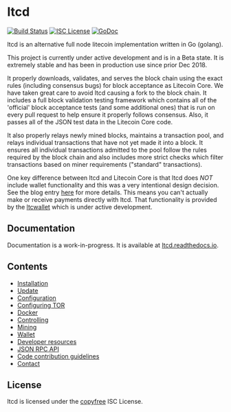 # ltcd

[![Build Status](https://github.com/ltcsuite/ltcd/workflows/Build%20and%20Test/badge.svg)](https://github.com/ltcsuite/ltcd/actions)
[![ISC License](http://img.shields.io/badge/license-ISC-blue.svg)](http://copyfree.org)
[![GoDoc](https://img.shields.io/badge/godoc-reference-blue.svg)](https://pkg.go.dev/github.com/ltcsuite/ltcd)

ltcd is an alternative full node litecoin implementation written in Go (golang).

This project is currently under active development and is in a Beta state. It
is extremely stable and has been in production use since prior Dec 2018.

It properly downloads, validates, and serves the block chain using the exact
rules (including consensus bugs) for block acceptance as Litecoin Core. We have
taken great care to avoid ltcd causing a fork to the block chain. It includes a
full block validation testing framework which contains all of the 'official'
block acceptance tests (and some additional ones) that is run on every pull
request to help ensure it properly follows consensus. Also, it passes all of
the JSON test data in the Litecoin Core code.

It also properly relays newly mined blocks, maintains a transaction pool, and
relays individual transactions that have not yet made it into a block. It
ensures all individual transactions admitted to the pool follow the rules
required by the block chain and also includes more strict checks which filter
transactions based on miner requirements ("standard" transactions).

One key difference between ltcd and Litecoin Core is that ltcd does _NOT_ include
wallet functionality and this was a very intentional design decision. See the
blog entry [here](https://web.archive.org/web/20171125143919/https://blog.conformal.com/ltcd-not-your-moms-bitcoin-daemon)
for more details. This means you can't actually make or receive payments
directly with ltcd. That functionality is provided by the
[ltcwallet](https://github.com/ltcsuite/ltcwallet) which is under active development.

## Documentation

Documentation is a work-in-progress. It is available at [ltcd.readthedocs.io](https://ltcd.readthedocs.io).

## Contents

- [Installation](installation.md)
- [Update](update.md)
- [Configuration](configuration.md)
- [Configuring TOR](configuring_tor.md)
- [Docker](using_docker.md)
- [Controlling](controlling.md)
- [Mining](mining.md)
- [Wallet](wallet.md)
- [Developer resources](developer_resources.md)
- [JSON RPC API](json_rpc_api.md)
- [Code contribution guidelines](code_contribution_guidelines.md)
- [Contact](contact.md)

## License

ltcd is licensed under the [copyfree](http://copyfree.org) ISC License.
